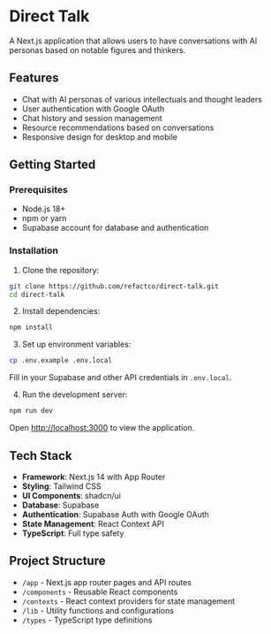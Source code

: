 # Direct Talk

A Next.js application that allows users to have conversations with AI personas based on notable figures and thinkers.

## Features

- Chat with AI personas of various intellectuals and thought leaders
- User authentication with Google OAuth
- Chat history and session management
- Resource recommendations based on conversations
- Responsive design for desktop and mobile

## Getting Started

### Prerequisites

- Node.js 18+
- npm or yarn
- Supabase account for database and authentication

### Installation

1. Clone the repository:

```bash
git clone https://github.com/refactco/direct-talk.git
cd direct-talk
```

2. Install dependencies:

```bash
npm install
```

3. Set up environment variables:

```bash
cp .env.example .env.local
```

Fill in your Supabase and other API credentials in `.env.local`.

4. Run the development server:

```bash
npm run dev
```

Open [http://localhost:3000](http://localhost:3000) to view the application.

## Tech Stack

- **Framework**: Next.js 14 with App Router
- **Styling**: Tailwind CSS
- **UI Components**: shadcn/ui
- **Database**: Supabase
- **Authentication**: Supabase Auth with Google OAuth
- **State Management**: React Context API
- **TypeScript**: Full type safety

## Project Structure

- `/app` - Next.js app router pages and API routes
- `/components` - Reusable React components
- `/contexts` - React context providers for state management
- `/lib` - Utility functions and configurations
- `/types` - TypeScript type definitions
